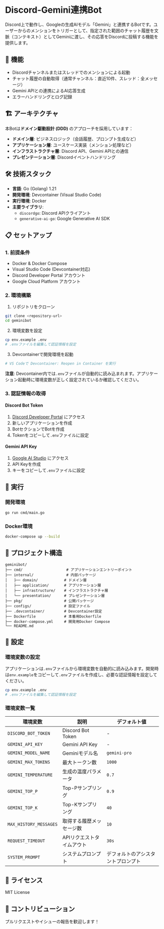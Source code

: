 # Discord-Gemini連携Bot

Discord上で動作し、Googleの生成AIモデル「Gemini」と連携するBotです。ユーザーからのメンションをトリガーとして、指定された範囲のチャット履歴を文脈（コンテキスト）としてGeminiに渡し、その応答をDiscordに投稿する機能を提供します。

## 🚀 機能

- Discordチャンネルまたはスレッドでのメンションによる起動
- チャット履歴の自動取得（通常チャンネル：直近10件、スレッド：全メッセージ）
- Gemini APIとの連携によるAI応答生成
- エラーハンドリングとログ記録

## 🏗️ アーキテクチャ

本Botは**ドメイン駆動設計 (DDD)** のアプローチを採用しています：

- **ドメイン層**: ビジネスロジック（会話履歴、プロンプト生成など）
- **アプリケーション層**: ユースケース実装（メンション処理など）
- **インフラストラクチャ層**: Discord API、Gemini APIとの通信
- **プレゼンテーション層**: Discordイベントハンドリング

## 🛠️ 技術スタック

- **言語**: Go (Golang) 1.21
- **開発環境**: Devcontainer (Visual Studio Code)
- **実行環境**: Docker
- **主要ライブラリ**:
  - `discordgo`: Discord APIクライアント
  - `generative-ai-go`: Google Generative AI SDK

## 📋 セットアップ

### 1. 前提条件

- Docker & Docker Compose
- Visual Studio Code (Devcontainer対応)
- Discord Developer Portal アカウント
- Google Cloud Platform アカウント

### 2. 環境構築

1. リポジトリをクローン
```bash
git clone <repository-url>
cd geminibot
```

2. 環境変数を設定
```bash
cp env.example .env
# .envファイルを編集して認証情報を設定
```

3. Devcontainerで開発環境を起動
```bash
# VS Codeで Devcontainer: Reopen in Container を実行
```

**注意**: Devcontainer内では`.env`ファイルが自動的に読み込まれます。アプリケーション起動時に環境変数が正しく設定されているか確認してください。

### 3. 認証情報の取得

#### Discord Bot Token
1. [Discord Developer Portal](https://discord.com/developers/applications) にアクセス
2. 新しいアプリケーションを作成
3. BotセクションでBotを作成
4. Tokenをコピーして`.env`ファイルに設定

#### Gemini API Key
1. [Google AI Studio](https://makersuite.google.com/app/apikey) にアクセス
2. API Keyを作成
3. キーをコピーして`.env`ファイルに設定

## 🚀 実行

### 開発環境
```bash
go run cmd/main.go
```

### Docker環境
```bash
docker-compose up --build
```

## 📁 プロジェクト構造

```
geminibot/
├── cmd/                    # アプリケーションエントリーポイント
├── internal/               # 内部パッケージ
│   ├── domain/            # ドメイン層
│   ├── application/       # アプリケーション層
│   ├── infrastructure/    # インフラストラクチャ層
│   └── presentation/      # プレゼンテーション層
├── pkg/                   # 公開パッケージ
├── configs/               # 設定ファイル
├── .devcontainer/         # Devcontainer設定
├── Dockerfile             # 本番用Dockerfile
├── docker-compose.yml     # 開発用Docker Compose
└── README.md
```

## 🔧 設定

### 環境変数の設定

アプリケーションは`.env`ファイルから環境変数を自動的に読み込みます。開発時は`env.example`をコピーして`.env`ファイルを作成し、必要な認証情報を設定してください。

```bash
cp env.example .env
# .envファイルを編集して認証情報を設定
```

### 環境変数一覧

| 環境変数 | 説明 | デフォルト値 |
|---------|------|-------------|
| `DISCORD_BOT_TOKEN` | Discord Bot Token | - |
| `GEMINI_API_KEY` | Gemini API Key | - |
| `GEMINI_MODEL_NAME` | Geminiモデル名 | `gemini-pro` |
| `GEMINI_MAX_TOKENS` | 最大トークン数 | `1000` |
| `GEMINI_TEMPERATURE` | 生成の温度パラメータ | `0.7` |
| `GEMINI_TOP_P` | Top-Pサンプリング | `0.9` |
| `GEMINI_TOP_K` | Top-Kサンプリング | `40` |
| `MAX_HISTORY_MESSAGES` | 取得する履歴メッセージ数 | `10` |
| `REQUEST_TIMEOUT` | APIリクエストタイムアウト | `30s` |
| `SYSTEM_PROMPT` | システムプロンプト | デフォルトのアシスタントプロンプト |

## 📝 ライセンス

MIT License

## 🤝 コントリビューション

プルリクエストやイシューの報告を歓迎します！
